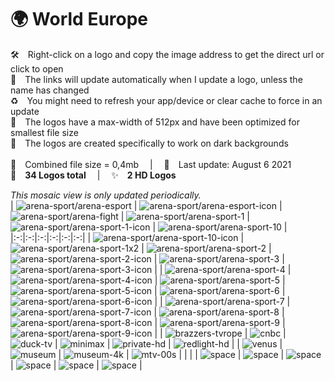 🌍 World Europe
===============
🛠 Right-click on a logo and copy the image address to get the direct url or click to open  
🔗 The links will update automatically when I update a logo, unless the name has changed  
♻️ You might need to refresh your app/device or clear cache to force in an update  
📐 The logos have a max-width of 512px and have been optimized for smallest file size  
🖤 The logos are created specifically to work on dark backgrounds  
   
💾 Combined file size = 0,4mb  |  📅 Last update: August 6 2021  
🎨 __34 Logos total__  |  ✨ __2 HD Logos__
   
   
*This mosaic view is only updated periodically.*  
| ![arena-sport/arena-esport] | ![arena-sport/arena-esport-icon] | ![arena-sport/arena-fight] | ![arena-sport/arena-sport-1] | ![arena-sport/arena-sport-1-icon] | ![arena-sport/arena-sport-10] |
|:-:|:-:|:-:|:-:|:-:|:-:|
| ![arena-sport/arena-sport-10-icon] | ![arena-sport/arena-sport-1x2] | ![arena-sport/arena-sport-2] | ![arena-sport/arena-sport-2-icon] | ![arena-sport/arena-sport-3] | ![arena-sport/arena-sport-3-icon] |
| ![arena-sport/arena-sport-4] | ![arena-sport/arena-sport-4-icon] | ![arena-sport/arena-sport-5] | ![arena-sport/arena-sport-5-icon] | ![arena-sport/arena-sport-6] | ![arena-sport/arena-sport-6-icon] |
| ![arena-sport/arena-sport-7] | ![arena-sport/arena-sport-7-icon] | ![arena-sport/arena-sport-8] | ![arena-sport/arena-sport-8-icon] | ![arena-sport/arena-sport-9] | ![arena-sport/arena-sport-9-icon] |
| ![brazzers-tvrope] | ![cnbc] | ![duck-tv] | ![minimax] | ![private-hd] | ![redlight-hd] |
| ![venus] | ![museum] | ![museum-4k] | ![mtv-00s] |  |  |
| ![space] | ![space] | ![space] | ![space] | ![space] | ![space] |

[arena-sport/arena-esport]:https://raw.githubusercontent.com/Logianer/tv/master/countries/world-europe/arena-sport/arena-esport-eu.png
[arena-sport/arena-esport-icon]:https://raw.githubusercontent.com/Logianer/tv/master/countries/world-europe/arena-sport/arena-esport-icon-eu.png
[arena-sport/arena-fight]:https://raw.githubusercontent.com/Logianer/tv/master/countries/world-europe/arena-sport/arena-fight-eu.png
[arena-sport/arena-sport-1]:https://raw.githubusercontent.com/Logianer/tv/master/countries/world-europe/arena-sport/arena-sport-1-eu.png
[arena-sport/arena-sport-1-icon]:https://raw.githubusercontent.com/Logianer/tv/master/countries/world-europe/arena-sport/arena-sport-1-icon-eu.png
[arena-sport/arena-sport-10]:https://raw.githubusercontent.com/Logianer/tv/master/countries/world-europe/arena-sport/arena-sport-10-eu.png
[arena-sport/arena-sport-10-icon]:https://raw.githubusercontent.com/Logianer/tv/master/countries/world-europe/arena-sport/arena-sport-10-icon-eu.png
[arena-sport/arena-sport-1x2]:https://raw.githubusercontent.com/Logianer/tv/master/countries/world-europe/arena-sport/arena-sport-1x2-eu.png
[arena-sport/arena-sport-2]:https://raw.githubusercontent.com/Logianer/tv/master/countries/world-europe/arena-sport/arena-sport-2-eu.png
[arena-sport/arena-sport-2-icon]:https://raw.githubusercontent.com/Logianer/tv/master/countries/world-europe/arena-sport/arena-sport-2-icon-eu.png
[arena-sport/arena-sport-3]:https://raw.githubusercontent.com/Logianer/tv/master/countries/world-europe/arena-sport/arena-sport-3-eu.png
[arena-sport/arena-sport-3-icon]:https://raw.githubusercontent.com/Logianer/tv/master/countries/world-europe/arena-sport/arena-sport-3-icon-eu.png
[arena-sport/arena-sport-4]:https://raw.githubusercontent.com/Logianer/tv/master/countries/world-europe/arena-sport/arena-sport-4-eu.png
[arena-sport/arena-sport-4-icon]:https://raw.githubusercontent.com/Logianer/tv/master/countries/world-europe/arena-sport/arena-sport-4-icon-eu.png
[arena-sport/arena-sport-5]:https://raw.githubusercontent.com/Logianer/tv/master/countries/world-europe/arena-sport/arena-sport-5-eu.png
[arena-sport/arena-sport-5-icon]:https://raw.githubusercontent.com/Logianer/tv/master/countries/world-europe/arena-sport/arena-sport-5-icon-eu.png
[arena-sport/arena-sport-6]:https://raw.githubusercontent.com/Logianer/tv/master/countries/world-europe/arena-sport/arena-sport-6-eu.png
[arena-sport/arena-sport-6-icon]:https://raw.githubusercontent.com/Logianer/tv/master/countries/world-europe/arena-sport/arena-sport-6-icon-eu.png
[arena-sport/arena-sport-7]:https://raw.githubusercontent.com/Logianer/tv/master/countries/world-europe/arena-sport/arena-sport-7-eu.png
[arena-sport/arena-sport-7-icon]:https://raw.githubusercontent.com/Logianer/tv/master/countries/world-europe/arena-sport/arena-sport-7-icon-eu.png
[arena-sport/arena-sport-8]:https://raw.githubusercontent.com/Logianer/tv/master/countries/world-europe/arena-sport/arena-sport-8-eu.png
[arena-sport/arena-sport-8-icon]:https://raw.githubusercontent.com/Logianer/tv/master/countries/world-europe/arena-sport/arena-sport-8-icon-eu.png
[arena-sport/arena-sport-9]:https://raw.githubusercontent.com/Logianer/tv/master/countries/world-europe/arena-sport/arena-sport-9-eu.png
[arena-sport/arena-sport-9-icon]:https://raw.githubusercontent.com/Logianer/tv/master/countries/world-europe/arena-sport/arena-sport-9-icon-eu.png
[brazzers-tvrope]:https://raw.githubusercontent.com/Logianer/tv/master/countries/world-europe/brazzers-tv-europe-eu.png
[cnbc]:https://raw.githubusercontent.com/Logianer/tv/master/countries/world-europe/cnbc-eu.png
[duck-tv]:https://raw.githubusercontent.com/Logianer/tv/master/countries/world-europe/duck-tv-eu.png
[minimax]:https://raw.githubusercontent.com/Logianer/tv/master/countries/world-europe/minimax-eu.png
[private-hd]:https://raw.githubusercontent.com/Logianer/tv/master/countries/world-europe/private-hd-eu.png
[redlight-hd]:https://raw.githubusercontent.com/Logianer/tv/master/countries/world-europe/redlight-hd-eu.png
[venus]:https://raw.githubusercontent.com/Logianer/tv/master/countries/world-europe/venus-eu.png
[museum]:https://raw.githubusercontent.com/Logianer/tv/master/countries/world-europe/museum-eu.png
[museum-4k]:https://raw.githubusercontent.com/Logianer/tv/master/countries/world-europe/museum-4k-eu.png
[mtv-00s]:https://raw.githubusercontent.com/Logianer/tv/master/countries/world-europe/mtv-00s-eu.png

[space]:https://github.com/Logianer/tv/blob/master/misc/%CE%A9/space-1500.png
